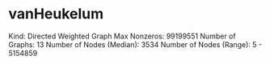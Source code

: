 # vanHeukelum

Kind: Directed Weighted Graph
Max Nonzeros: 99199551
Number of Graphs: 13
Number of Nodes (Median): 3534
Number of Nodes (Range): 5 - 5154859